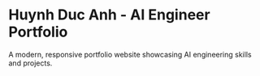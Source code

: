 # Huynh Duc Anh - AI Engineer Portfolio

A modern, responsive portfolio website showcasing AI engineering skills and projects.
